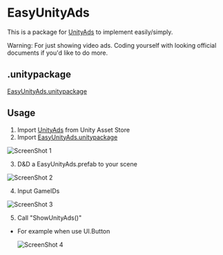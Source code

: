 # EasyUnityAds

This is a package for [UnityAds](https://unityads.unity3d.com/) to implement easily/simply.

Warning: For just showing video ads. Coding yourself with looking official documents if you'd like to do more.

## .unitypackage

[EasyUnityAds.unitypackage](https://github.com/yasuyuki-kamata/EasyUnityAds/releases/download/v1.0/EasyUnityAds.unitypackage)

## Usage

1. Import [UnityAds](https://www.assetstore.unity3d.com/en/#!/content/21027) from Unity Asset Store
2. Import [EasyUnityAds.unitypackage](https://github.com/yasuyuki-kamata/EasyUnityAds/releases/download/v1.0/EasyUnityAds.unitypackage)

  ![ScreenShot 1][ss1]

3. D&D a EasyUnityAds.prefab to your scene

  ![ScreenShot 2][ss2]

4. Input GameIDs

  ![ScreenShot 3][ss3]

5. Call "ShowUnityAds()"
  * For example when use UI.Button

    ![ScreenShot 4][ss4]

[ss1]: http://yasuyuki-kamata.github.io/images/EasyUnityAds/ss1.png
[ss2]: http://yasuyuki-kamata.github.io/images/EasyUnityAds/ss2.png
[ss3]: http://yasuyuki-kamata.github.io/images/EasyUnityAds/ss3.png
[ss4]: http://yasuyuki-kamata.github.io/images/EasyUnityAds/ss4.png
